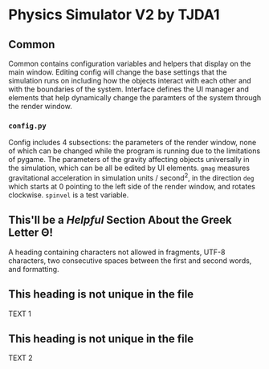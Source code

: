 # Physics Simulator V2 by TJDA1

## Common
Common contains configuration variables and helpers that display on the main window. Editing config will change the base settings that the simulation runs on including how the objects interact with each other and with the boundaries of the system. Interface defines the UI manager and elements that help dynamically change the paramters of the system through the render window.

### ```config.py```
Config includes 4 subsections: the parameters of the render window, none of which can be changed while the program is running due to the limitations of pygame. The parameters of the gravity affecting objects universally in the simulation, which can be all be edited by UI elements. ```gmag``` measures gravitational acceleration in simulation units / second<sup>2</sup>, in the direction ```deg``` which starts at 0 pointing to the left side of the render window, and rotates clockwise. ```spinvel``` is a test variable.

## This'll be a _Helpful_ Section About the Greek Letter Θ!
A heading containing characters not allowed in fragments, UTF-8 characters, two consecutive spaces between the first and second words, and formatting.

## This heading is not unique in the file

TEXT 1

## This heading is not unique in the file

TEXT 2
